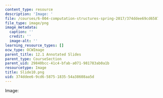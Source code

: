 ```yaml
---
content_type: resource
description: 'Image: '
file: /courses/6-004-computation-structures-spring-2017/374ddee69cd65875183554a38608aa5d_Slide10.png
file_type: image/png
image_metadata:
  caption: ''
  credit: ''
  image-alt: ''
learning_resource_types: []
ocw_type: OCWImage
parent_title: 12.1 Annotated Slides
parent_type: CourseSection
parent_uid: 29840bcc-41c4-bfab-a071-981783ab0a1b
resourcetype: Image
title: Slide10.png
uid: 374ddee6-9cd6-5875-1835-54a38608aa5d
---
```

Image: 


